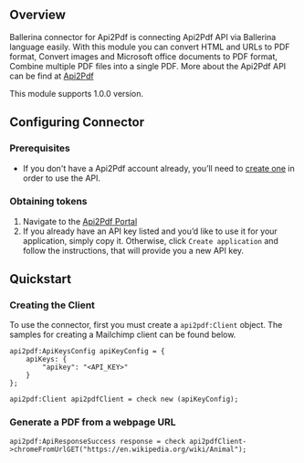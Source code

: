 ## Overview
Ballerina connector for Api2Pdf is connecting Api2Pdf API via Ballerina language easily. With this module you can convert HTML and URLs to PDF format, Convert images and Microsoft office documents to PDF format, Combine multiple PDF files into a single PDF. More about the Api2Pdf API can be find at [Api2Pdf](https://www.api2pdf.com/)
 
This module supports 1.0.0 version.

## Configuring Connector
### Prerequisites
* If you don't have a Api2Pdf account already, you’ll need to [create one](https://portal.api2pdf.com/register) in order to use the API.
### Obtaining tokens
1. Navigate to the [Api2Pdf Portal](https://portal.api2pdf.com/) 
2. If you already have an API key listed and you’d like to use it for your application, simply copy it. Otherwise, click `Create application` and follow the instructions, that will provide you a new API key.
 
## Quickstart

### Creating the Client

To use the connector, first you must create a `api2pdf:Client` object. The samples for creating a Mailchimp client can be found below.

```ballerina
api2pdf:ApiKeysConfig apiKeyConfig = {
    apiKeys: {
        "apikey": "<API_KEY>"
    }
};

api2pdf:Client api2pdfClient = check new (apiKeyConfig);
```

### Generate a PDF from a webpage URL

```ballerina
api2pdf:ApiResponseSuccess response = check api2pdfClient->chromeFromUrlGET("https://en.wikipedia.org/wiki/Animal");
```